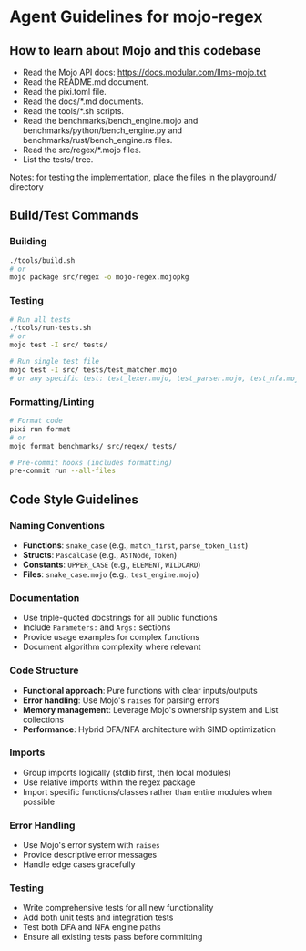 # Agent Guidelines for mojo-regex

## How to learn about Mojo and this codebase

* Read the Mojo API docs: https://docs.modular.com/llms-mojo.txt
* Read the README.md document.
* Read the pixi.toml file.
* Read the docs/*.md documents.
* Read the tools/*.sh scripts.
* Read the benchmarks/bench_engine.mojo and benchmarks/python/bench_engine.py and benchmarks/rust/bench_engine.rs files.
* Read the src/regex/*.mojo files.
* List the tests/ tree.

Notes: for testing the implementation, place the files in the playground/ directory

## Build/Test Commands

### Building
```bash
./tools/build.sh
# or
mojo package src/regex -o mojo-regex.mojopkg
```

### Testing
```bash
# Run all tests
./tools/run-tests.sh
# or
mojo test -I src/ tests/

# Run single test file
mojo test -I src/ tests/test_matcher.mojo
# or any specific test: test_lexer.mojo, test_parser.mojo, test_nfa.mojo, etc.
```

### Formatting/Linting
```bash
# Format code
pixi run format
# or
mojo format benchmarks/ src/regex/ tests/

# Pre-commit hooks (includes formatting)
pre-commit run --all-files
```

## Code Style Guidelines

### Naming Conventions
- **Functions**: `snake_case` (e.g., `match_first`, `parse_token_list`)
- **Structs**: `PascalCase` (e.g., `ASTNode`, `Token`)
- **Constants**: `UPPER_CASE` (e.g., `ELEMENT`, `WILDCARD`)
- **Files**: `snake_case.mojo` (e.g., `test_engine.mojo`)

### Documentation
- Use triple-quoted docstrings for all public functions
- Include `Parameters:` and `Args:` sections
- Provide usage examples for complex functions
- Document algorithm complexity where relevant

### Code Structure
- **Functional approach**: Pure functions with clear inputs/outputs
- **Error handling**: Use Mojo's `raises` for parsing errors
- **Memory management**: Leverage Mojo's ownership system and List collections
- **Performance**: Hybrid DFA/NFA architecture with SIMD optimization

### Imports
- Group imports logically (stdlib first, then local modules)
- Use relative imports within the regex package
- Import specific functions/classes rather than entire modules when possible

### Error Handling
- Use Mojo's error system with `raises`
- Provide descriptive error messages
- Handle edge cases gracefully

### Testing
- Write comprehensive tests for all new functionality
- Add both unit tests and integration tests
- Test both DFA and NFA engine paths
- Ensure all existing tests pass before committing
